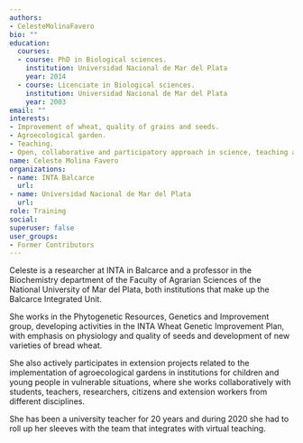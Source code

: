 ```yaml
---
authors:
- CelesteMolinaFavero
bio: ""
education:
  courses:
  - course: PhD in Biological sciences.
    institution: Universidad Nacional de Mar del Plata
    year: 2014
  - course: Licenciate in Biological sciences.
    institution: Universidad Nacional de Mar del Plata
    year: 2003
email: ""
interests:
- Improvement of wheat, quality of grains and seeds.
- Agroecological garden.
- Teaching.
- Open, collaborative and participatory approach in science, teaching and extension.
name: Celeste Molina Favero
organizations:
- name: INTA Balcarce 
  url: 
- name: Universidad Nacional de Mar del Plata
  url: 
role: Training
social:
superuser: false
user_groups:
- Former Contributors
---
```


Celeste is a researcher at INTA in Balcarce and a professor in the Biochemistry department of the Faculty of Agrarian Sciences of the National University of Mar del Plata, both institutions that make up the Balcarce Integrated Unit.

She works in the Phytogenetic Resources, Genetics and Improvement group, developing activities in the INTA Wheat Genetic Improvement Plan, with emphasis on physiology and quality of seeds and development of new varieties of bread wheat.

She also actively participates in extension projects related to the implementation of agroecological gardens in institutions for children and young people in vulnerable situations, where she works collaboratively with students, teachers, researchers, citizens and extension workers from different disciplines.

She has been a university teacher for 20 years and during 2020 she had to roll up her sleeves with the team that integrates with virtual teaching.
